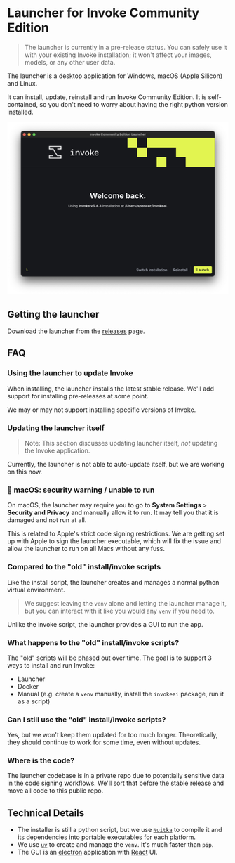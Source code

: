 # Launcher for Invoke Community Edition

> The launcher is currently in a pre-release status. You can safely use it with your existing Invoke installation; it won't affect your images, models, or any other user data.

The launcher is a desktop application for Windows, macOS (Apple Silicon) and Linux.

It can install, update, reinstall and run Invoke Community Edition. It is self-contained, so you don't need to worry about having the right python version installed.

!['Screenshot of launcher'](./assets/launcher-screenshot.png)

## Getting the launcher

Download the launcher from the [releases](https://github.com/invoke-ai/launcher/releases) page.

## FAQ

### Using the launcher to update Invoke

When installing, the launcher installs the latest stable release. We'll add support for installing pre-releases at some point.

We may or may not support installing specific versions of Invoke.

### Updating the launcher itself

> Note: This section discusses updating launcher itself, _not_ updating the Invoke application.

Currently, the launcher is not able to auto-update itself, but we are working on this now.

### 🚨 macOS: security warning / unable to run

On macOS, the launcher may require you to go to **System Settings** > **Security and Privacy** and manually allow it to run. It may tell you that it is damaged and not run at all.

This is related to Apple's strict code signing restrictions. We are getting set up with Apple to sign the launcher executable, which will fix the issue and allow the launcher to run on all Macs without any fuss.

### Compared to the "old" install/invoke scripts

Like the install script, the launcher creates and manages a normal python virtual environment.

> We suggest leaving the `venv` alone and letting the launcher manage it, but you can interact with it like you would any `venv` if you need to.

Unlike the invoke script, the launcher provides a GUI to run the app.

### What happens to the "old" install/invoke scripts?

The "old" scripts will be phased out over time. The goal is to support 3 ways to install and run Invoke:

- Launcher
- Docker
- Manual (e.g. create a `venv` manually, install the `invokeai` package, run it as a script)

### Can I still use the "old" install/invoke scripts?

Yes, but we won't keep them updated for too much longer. Theoretically, they should continue to work for some time, even without updates.

### Where is the code?

The launcher codebase is in a private repo due to potentially sensitive data in the code signing workflows. We'll sort that before the stable release and move all code to this public repo.

## Technical Details

- The installer is still a python script, but we use [`Nuitka`](https://github.com/Nuitka/Nuitka/) to compile it and its dependencies into portable executables for each platform.
- We use [`uv`](https://github.com/astral-sh/uv) to create and manage the `venv`. It's much faster than `pip`.
- The GUI is an [electron](https://github.com/electron/electron) application with [React](https://github.com/facebook/react) UI.
